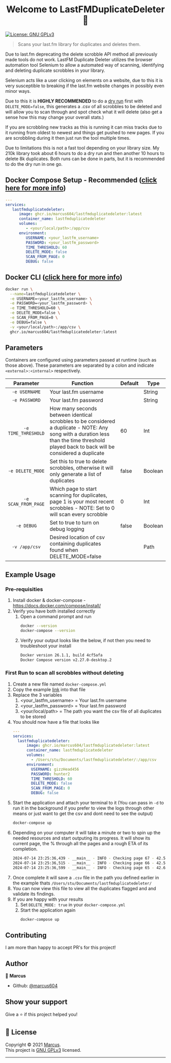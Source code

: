 <h1 align="center">Welcome to LastFMDuplicateDeleter 👋</h1>
<p>
  <a href="https://spdx.org/licenses/GPL-3.0-or-later.html" target="_blank">
    <img alt="License: GNU GPLv3" src="https://img.shields.io/badge/License-GNU GPLv3-yellow.svg" />
  </a>
</p>

> Scans your last.fm library for duplicates and deletes them.

Due to last.fm deprecating the delete scrobble API method all previously made tools do not work. LastFM Duplicate Deleter utilizes the browser automation tool Selenium to allow a automated way of scanning, identifying and deleting duplicate scrobbles in your library.

Selenium acts like a user clicking on elements on a website, due to this it is very susceptible to breaking if the last.fm website changes in possibly even minor ways.

Due to this it is <b>HIGHLY RECOMMENDED</b> to do a <u>dry run</u> first with `DELETE_MODE=false`, this generates a .csv of all scrobbles to be deleted and will allow you to scan through and spot check what it will delete (also get a sense how this may change your overall stats.)

If you are scrobbling new tracks as this is running it can miss tracks due to it running from oldest to newest and things get pushed to new pages. If you are scrobbling during it then just run the tool multiple times.

Due to limitations this is not a fast tool depending on your library size.
My 210k library took about 6 hours to do a dry run and then another 10 hours to delete 8k duplicates.
Both runs can be done in parts, but it is recommended to do the dry run in one go.

## Docker Compose Setup - Recommended ([click here for more info](https://docs.linuxserver.io/general/docker-compose))

```yaml
---
services:
   lastfmduplicatedeleter:
      image: ghcr.io/marcus604/lastfmduplicatedeleter:latest
      container_name: lastfmduplicatedeleter
      volumes:
         - <your/local/path>:/app/csv
      environment:
         USERNAME: <your_lastfm_username>
         PASSWORD: <your_lastfm_password>
         TIME_THRESHOLD: 60
         DELETE_MODE: false
         SCAN_FROM_PAGE: 0
         DEBUG: false
```

## Docker CLI ([click here for more info](https://docs.docker.com/engine/reference/commandline/cli/))

```sh
docker run \
  --name=lastfmduplicatedeleter \
  -e USERNAME=<your_lastfm_username> \
  -e PASSWORD=<your_lastfm_password> \
  -e TIME_THRESHOLD=60 \
  -e DELETE_MODE=false \
  -e SCAN_FROM_PAGE=0 \
  -e DEBUG=false \
  -v <your/local/path>:/app/csv \
  ghcr.io/marcus604/lastfmduplicatedeleter:latest
```

## Parameters

Containers are configured using parameters passed at runtime (such as those above). These parameters are separated by a colon and indicate `<external>:<internal>` respectively.

| Parameter | Function | Default | Type
| :----: | --- | --- | --- |
| `-e USERNAME` | Your last.fm username | | String
| `-e PASSWORD` | Your last.fm password | | String
| `-e TIME_THRESHOLD` |  How many seconds between identical scrobbles to be considered a duplicate - NOTE: Any song with a duration less than the time threshold played back to back will be considered a duplicate | 60 | Int
| `-e DELETE_MODE` | Set this to true to delete scrobbles, otherwise it will only generate a list of duplicates | false | Boolean
| `-e SCAN_FROM_PAGE` | Which page to start scanning for duplicates, page 1 is your most recent scrobbles - NOTE: Set to 0 will scan every scrobble | 0 | Int
| `-e DEBUG` | Set to true to turn on debug logging | false | Boolean
| `-v /app/csv` | Desired location of csv containing duplicates found when DELETE_MODE=false | | Path

## Example Usage

### Pre-requisities

1. Install docker & docker-compose - https://docs.docker.com/compose/install/
2. Verify you have both installed correctly
    1. Open a command prompt and run
       ```sh
       docker --version
       docker-compose --version
       ```
    2. Verify your output looks like the below, if not then you need to troubleshoot your install
       ```sh
       Docker version 26.1.1, build 4cf5afa
       Docker Compose version v2.27.0-desktop.2
       ```

### First Run to scan all scrobbles without deleting

1. Create a new file named `docker-compose.yml`
2. Copy the example [link](#docker-compose-setup---recommended) into that file
3. Replace the 3 variables
    1. <your_lastfm_username> = Your last.fm username
    2. <your_lastfm_password> = Your last.fm password
    3. <your/local/path> = The path you want the csv file of all duplicates to be stored
4. You should now have a file that looks like
    ```yaml
    ---
    services:
      lastfmduplicatedeleter:
          image: ghcr.io/marcus604/lastfmduplicatedeleter:latest
          container_name: lastfmduplicatedeleter
          volumes:
            - /Users/stu/Documents/lastfmduplicatedeleter/:/app/csv
          environment:
            USERNAME: gizzHead456
            PASSWORD: hunter2
            TIME_THRESHOLD: 60
            DELETE_MODE: false
            SCAN_FROM_PAGE: 0
            DEBUG: false
    ```
5. Start the application and attach your terminal to it (You can pass in `-d` to run it in the background if you prefer to view the logs through other means or just want to get the csv and dont need to see the output)
    ```sh
    docker-compose up
    ```
6. Depending on your computer it will take a minute or two to spin up the needed resources and start outputing its progress. It will show its current page, the % through all the pages and a rough ETA of its completion.
    ```sh
    2024-07-14 23:25:36,439 - __main__ - INFO - Checking page 67 - 42.56% - ETA 3.71 minutes
    2024-07-14 23:25:36,515 - __main__ - INFO - Checking page 66 - 42.58% - ETA 3.50 minutes
    2024-07-14 23:25:36,599 - __main__ - INFO - Checking page 65 - 42.60% - ETA 3.89 minutes
    ```
7. Once complete it will save a `.csv` file in the path you defined earlier in the example thats `/Users/stu/Documents/lastfmduplicatedeleter/`
8. You can now view this file to view all the duplicates flagged and and validate its findings.
9. If you are happy with your results
    1. Set `DELETE_MODE: true` in your `docker-compose.yml`
    2. Start the application again
        ```sh
        docker-compose up
        ```



## Contributing

I am more than happy to accept PR's for this project!


## Author

👤 **Marcus**

* Github: [@marcus604](https://github.com/marcus604)

## Show your support

Give a ⭐️ if this project helped you!

## 📝 License

Copyright © 2021 [Marcus](https://github.com/marcus604).<br />
This project is [GNU GPLv3](https://spdx.org/licenses/GPL-3.0-or-later.html) licensed.

***
